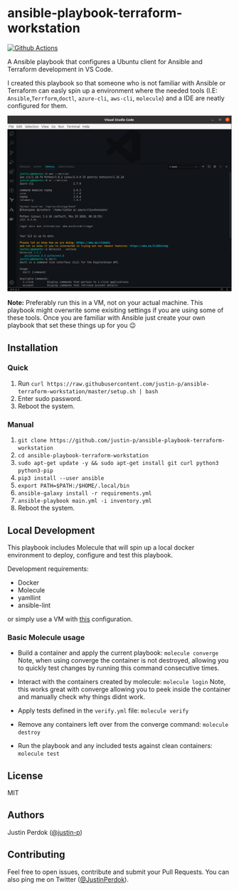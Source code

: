 # ansible-playbook-terraform-workstation

[![Github Actions](https://img.shields.io/github/workflow/status/justin-p/ansible-playbook-terraform-workstation/CI?label=Github%20Actions&logo=github&style=flat-square)](https://github.com/justin-p/ansible-playbook-terraform-workstation/actions)

A Ansible playbook that configures a Ubuntu client for Ansible and Terraform development in VS Code.

I created this playbook so that someone who is not familiar with Ansible or Terraform can easly spin up a environment where the needed tools (I.E: `Ansible`,`Terrform`,`doctl`, `azure-cli`, `aws-cli`, `molecule`) and a IDE are neatly configured for them.

![vscode](img/vscode.png)

**Note:** Preferably run this in a VM, not on your actual machine. This playbook might overwrite some exisiting settings if you are using some of these tools. Once you are familiar with Ansible just create your own playbook that set these things up for you :wink:

## Installation

### Quick

1. Run `curl https://raw.githubusercontent.com/justin-p/ansible-terraform-workstation/master/setup.sh | bash`
2. Enter sudo password.
3. Reboot the system.

### Manual

1. `git clone https://github.com/justin-p/ansible-playbook-terraform-workstation`
2. `cd ansible-playbook-terraform-workstation`
4. `sudo apt-get update -y && sudo apt-get install git curl python3 python3-pip`
5. `pip3 install --user ansible `
6. `export PATH=$PATH:/$HOME/.local/bin`
7. `ansible-galaxy install -r requirements.yml`
8. `ansible-playbook main.yml -i inventory.yml`
9. Reboot the system.

## Local Development

This playbook includes Molecule that will spin up a local docker environment to deploy, configure and test this playbook.

Development requirements:

- Docker
- Molecule
- yamllint
- ansible-lint

or simply use a VM with [this](https://github.com/justin-p/ansible-terraform-workstation) configuration.

### Basic Molecule usage

- Build a container and apply the current playbook: `molecule converge`
Note, when using converge the container is not destroyed, allowing you to quickly test changes by running this command consecutive times.

- Interact with the containers created by molecule: `molecule login`
Note, this works great with converge allowing you to peek inside the container and manually check why things didnt work.

- Apply tests defined in the `verify.yml` file: `molecule verify`

- Remove any containers left over from the converge command: `molecule destroy`

- Run the playbook and any included tests against clean containers: `molecule test`

## License

MIT

## Authors

Justin Perdok ([@justin-p](https://github.com/justin-p/))

## Contributing

Feel free to open issues, contribute and submit your Pull Requests. You can also ping me on Twitter ([@JustinPerdok](https://twitter.com/JustinPerdok)).

